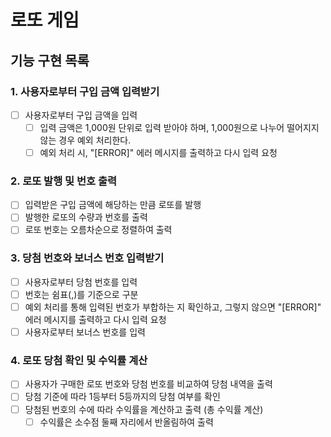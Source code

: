 # 로또 게임 

## 기능 구현 목록

### 1. 사용자로부터 구입 금액 입력받기
  - [ ] 사용자로부터 구입 금액을 입력
    - [ ] 입력 금액은 1,000원 단위로 입력 받아야 하며, 1,000원으로 나누어 떨어지지 않는 경우 예외 처리한다.
    - [ ] 예외 처리 시, "[ERROR]" 에러 메시지를 출력하고 다시 입력 요청

### 2. 로또 발행 및 번호 출력
  - [ ] 입력받은 구입 금액에 해당하는 만큼 로또를 발행
  - [ ] 발행한 로또의 수량과 번호를 출력
  - [ ] 로또 번호는 오름차순으로 정렬하여 출력

### 3. 당첨 번호와 보너스 번호 입력받기
  - [ ] 사용자로부터 당첨 번호를 입력
  - [ ] 번호는 쉼표(,)를 기준으로 구분
  - [ ] 예외 처리를 통해 입력된 번호가 부합하는 지 확인하고, 그렇지 않으면 "[ERROR]" 에러 메시지를 출력하고 다시 입력 요청
  - [ ] 사용자로부터 보너스 번호를 입력

### 4. 로또 당첨 확인 및 수익률 계산
  - [ ] 사용자가 구매한 로또 번호와 당첨 번호를 비교하여 당첨 내역을 출력
  - [ ] 당첨 기준에 따라 1등부터 5등까지의 당첨 여부를 확인
  - [ ] 당첨된 번호의 수에 따라 수익률을 계산하고 출력 (총 수익률 계산)
    - [ ] 수익률은 소수점 둘째 자리에서 반올림하여 출력